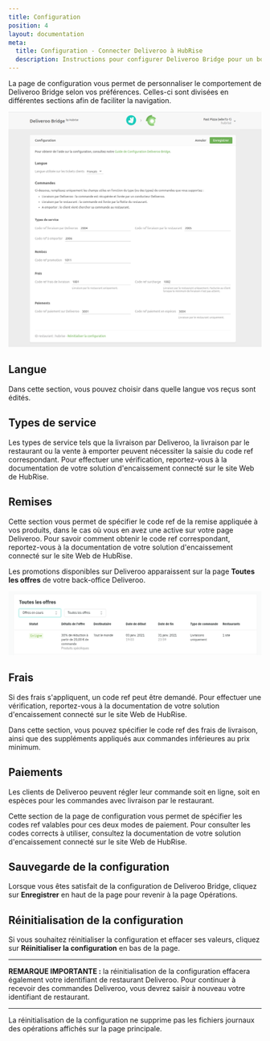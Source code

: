 ```yaml
---
title: Configuration
position: 4
layout: documentation
meta:
  title: Configuration - Connecter Deliveroo à HubRise
  description: Instructions pour configurer Deliveroo Bridge pour un bon fonctionnement avec votre solution d'encaissement ou d'autres applications connectées à HubRise.
---
```


La page de configuration vous permet de personnaliser le comportement de Deliveroo Bridge selon vos préférences. Celles-ci sont divisées en différentes sections afin de faciliter la navigation.

![Page de configuration de Deliveroo Bridge](../images/002-fr-configuration-page.png)

## Langue

Dans cette section, vous pouvez choisir dans quelle langue vos reçus sont édités.

## Types de service

Les types de service tels que la livraison par Deliveroo, la livraison par le restaurant ou la vente à emporter peuvent nécessiter la saisie du code ref correspondant. Pour effectuer une vérification, reportez-vous à la documentation de votre solution d'encaissement connecté sur le site Web de HubRise.

## Remises

Cette section vous permet de spécifier le code ref de la remise appliquée à vos produits, dans le cas où vous en avez une active sur votre page Deliveroo. Pour savoir comment obtenir le code ref correspondant, reportez-vous à la documentation de votre solution d'encaissement connecté sur le site Web de HubRise.

Les promotions disponibles sur Deliveroo apparaissent sur la page **Toutes les offres** de votre back-office Deliveroo.

![Exemple de page "Toutes les offres" dans le back-office Deliveroo](../images/013-fr-deliveroo-offer.png)

## Frais

Si des frais s'appliquent, un code ref peut être demandé. Pour effectuer une vérification, reportez-vous à la documentation de votre solution d'encaissement connecté sur le site Web de HubRise.

Dans cette section, vous pouvez spécifier le code ref des frais de livraison, ainsi que des suppléments appliqués aux commandes inférieures au prix minimum.

## Paiements

Les clients de Deliveroo peuvent régler leur commande soit en ligne, soit en espèces pour les commandes avec livraison par le restaurant.

Cette section de la page de configuration vous permet de spécifier les codes ref valables pour ces deux modes de paiement. Pour consulter les codes corrects à utiliser, consultez la documentation de votre solution d'encaissement connecté sur le site Web de HubRise.

## Sauvegarde de la configuration

Lorsque vous êtes satisfait de la configuration de Deliveroo Bridge, cliquez sur **Enregistrer** en haut de la page pour revenir à la page Opérations.

## Réinitialisation de la configuration

Si vous souhaitez réinitialiser la configuration et effacer ses valeurs, cliquez sur **Réinitialiser la configuration** en bas de la page.

---

**REMARQUE IMPORTANTE :** la réinitialisation de la configuration effacera également votre identifiant de restaurant Deliveroo. Pour continuer à recevoir des commandes Deliveroo, vous devrez saisir à nouveau votre identifiant de restaurant.

---

La réinitialisation de la configuration ne supprime pas les fichiers journaux des opérations affichés sur la page principale.